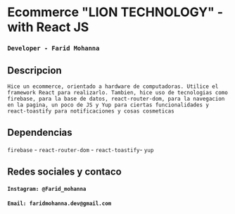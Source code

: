 # Ecommerce "LION TECHNOLOGY" - with React JS

### `Developer - Farid Mohanna`

## Descripcion

`Hice un ecommerce, orientado a hardware de computadoras. Utilice el framework React para realizarlo. Tambien, hice uso de tecnologias como firebase, para la base de datos, react-router-dom, para la navegacion en la pagina, un poco de JS y Yup para ciertas funcionalidades y react-toastify para notificaciones y cosas cosmeticas`

## Dependencias

`firebase` - `react-router-dom` - `react-toastify`- `yup`

## Redes sociales y contaco

#### `Instagram: @Farid_mohanna`

#### `Email: faridmohanna.dev@gmail.com`
